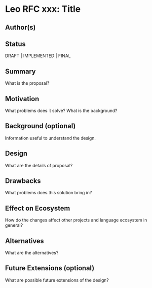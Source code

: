 # Leo RFC xxx: Title

## Author(s)

## Status

DRAFT | IMPLEMENTED | FINAL

## Summary

What is the proposal?

## Motivation

What problems does it solve? What is the background?

## Background (optional)

Information useful to understand the design.

## Design

What are the details of proposal?

## Drawbacks

What problems does this solution bring in?

## Effect on Ecosystem

How do the changes affect other projects and language ecosystem in general?

## Alternatives

What are the alternatives?

## Future Extensions (optional)

What are possible future extensions of the design?

